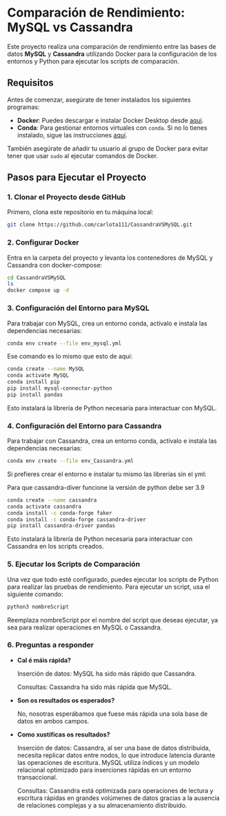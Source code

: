 # Comparación de Rendimiento: MySQL vs Cassandra

Este proyecto realiza una comparación de rendimiento entre las bases de datos **MySQL** y **Cassandra** utilizando Docker para la configuración de los entornos y Python para ejecutar los scripts de comparación.

## Requisitos

Antes de comenzar, asegúrate de tener instalados los siguientes programas:

- **Docker**: Puedes descargar e instalar Docker Desktop desde [aquí](https://www.docker.com/products/docker-desktop/).
- **Conda**: Para gestionar entornos virtuales con `conda`. Si no lo tienes instalado, sigue las instrucciones [aquí](https://bigdatawirtz.github.io/basic-tools/python/).

También asegúrate de añadir tu usuario al grupo de Docker para evitar tener que usar `sudo` al ejecutar comandos de Docker.

## Pasos para Ejecutar el Proyecto

### 1. Clonar el Proyecto desde GitHub

Primero, clona este repositorio en tu máquina local:

```bash
git clone https://github.com/carlota111/CassandraVSMySQL.git
````

### 2. Configurar Docker
Entra en la carpeta del proyecto y levanta los contenedores de MySQL y Cassandra con docker-compose:

```bash
cd CassandraVSMySQL
ls
docker compose up -d
````

### 3. Configuración del Entorno para MySQL
Para trabajar con MySQL, crea un entorno conda, actívalo e instala las dependencias necesarias:

```bash
conda env create --file env_mysql.yml
````
Ese comando es lo mismo que esto de aquí:

```bash
conda create --name MySQL
conda activate MySQL
conda install pip
pip install mysql-connector-python
pip install pandas
````
Esto instalará la librería de Python necesaria para interactuar con MySQL.

### 4. Configuración del Entorno para Cassandra
Para trabajar con Cassandra, crea un entorno conda, actívalo e instala las dependencias necesarias:

```bash
conda env create --file env_Cassandra.yml
````
Si prefieres crear el entorno e instalar tu mismo las librerias sin el yml:

Para que cassandra-diver funcione la versión de python debe ser 3.9

```bash
conda create --name cassandra
conda activate cassandra
conda install -c conda-forge faker
conda install -c conda-forge cassandra-driver
pip install cassandra-driver pandas 
````
Esto instalará la librería de Python necesaria para interactuar con Cassandra en los scripts creados.

### 5. Ejecutar los Scripts de Comparación
Una vez que todo esté configurado, puedes ejecutar los scripts de Python para realizar las pruebas de rendimiento. Para ejecutar un script, usa el siguiente comando:

```bash
python3 nombreScript
````
Reemplaza nombreScript por el nombre del script que deseas ejecutar, ya sea para realizar operaciones en MySQL o Cassandra.

### 6. Preguntas a responder
- **Cal é máis rápida?**

  Inserción de datos:
  MySQL ha sido más rápido que Cassandra.
  
  Consultas:
  Cassandra ha sido más rápida que MySQL.


- **Son os resultados os esperados?**

  No, nosotras esperábamos que fuese más rápida una sola base de datos en ambos campos.


- **Como xustificas os resultados?**

  Inserción de datos:
  Cassandra, al ser una base de datos distribuida, necesita replicar datos entre nodos, lo que introduce latencia durante      las operaciones de escritura.
  MySQL utiliza índices y un modelo relacional optimizado para inserciones rápidas en un entorno transaccional. 

  Consultas:
  Cassandra está optimizada para operaciones de lectura y escritura rápidas en grandes volúmenes de datos gracias a la         ausencia de relaciones complejas y a su almacenamiento distribuido. 
